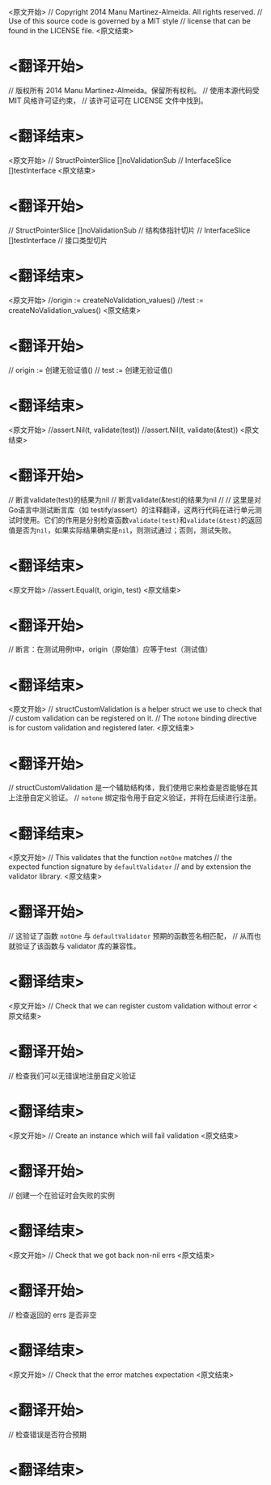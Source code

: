 
<原文开始>
// Copyright 2014 Manu Martinez-Almeida. All rights reserved.
// Use of this source code is governed by a MIT style
// license that can be found in the LICENSE file.
<原文结束>

# <翻译开始>
// 版权所有 2014 Manu Martinez-Almeida。保留所有权利。
// 使用本源代码受 MIT 风格许可证约束，
// 该许可证可在 LICENSE 文件中找到。
# <翻译结束>


<原文开始>
		// StructPointerSlice []noValidationSub
		// InterfaceSlice     []testInterface
<原文结束>

# <翻译开始>
// StructPointerSlice []noValidationSub // 结构体指针切片
// InterfaceSlice     []testInterface   // 接口类型切片
# <翻译结束>


<原文开始>
	//origin := createNoValidation_values()
	//test := createNoValidation_values()
<原文结束>

# <翻译开始>
// origin := 创建无验证值()
// test := 创建无验证值()
# <翻译结束>


<原文开始>
	//assert.Nil(t, validate(test))
	//assert.Nil(t, validate(&test))
<原文结束>

# <翻译开始>
// 断言validate(test)的结果为nil
// 断言validate(&test)的结果为nil
// 
// 这里是对Go语言中测试断言库（如 testify/assert）的注释翻译，这两行代码在进行单元测试时使用。它们的作用是分别检查函数`validate(test)`和`validate(&test)`的返回值是否为`nil`，如果实际结果确实是`nil`，则测试通过；否则，测试失败。
# <翻译结束>


<原文开始>
//assert.Equal(t, origin, test)
<原文结束>

# <翻译开始>
// 断言：在测试用例t中，origin（原始值）应等于test（测试值）
# <翻译结束>


<原文开始>
// structCustomValidation is a helper struct we use to check that
// custom validation can be registered on it.
// The `notone` binding directive is for custom validation and registered later.
<原文结束>

# <翻译开始>
// structCustomValidation 是一个辅助结构体，我们使用它来检查是否能够在其上注册自定义验证。
// `notone` 绑定指令用于自定义验证，并将在后续进行注册。
# <翻译结束>


<原文开始>
	// This validates that the function `notOne` matches
	// the expected function signature by `defaultValidator`
	// and by extension the validator library.
<原文结束>

# <翻译开始>
// 这验证了函数 `notOne` 与 `defaultValidator` 预期的函数签名相匹配，
// 从而也就验证了该函数与 validator 库的兼容性。
# <翻译结束>


<原文开始>
// Check that we can register custom validation without error
<原文结束>

# <翻译开始>
// 检查我们可以无错误地注册自定义验证
# <翻译结束>


<原文开始>
// Create an instance which will fail validation
<原文结束>

# <翻译开始>
// 创建一个在验证时会失败的实例
# <翻译结束>


<原文开始>
// Check that we got back non-nil errs
<原文结束>

# <翻译开始>
// 检查返回的 errs 是否非空
# <翻译结束>


<原文开始>
// Check that the error matches expectation
<原文结束>

# <翻译开始>
// 检查错误是否符合预期
# <翻译结束>

